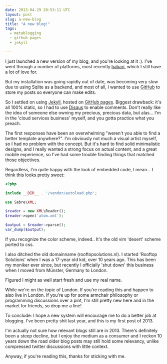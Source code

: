 ```yaml
---
date: 2013-04-29 20:53:11 UTC
layout: post
slug: a-new-blog
title: "A new blog!"
tags:
  - metablogging
  - github pages
  - jekyll

---
```


I just launched a new version of my blog, and you're looking at it :). I've
went through a number of platforms, most recently [habari][1], which I still
have a lot of love for.

But my installation was going rapidly out of date, was becoming very slow due
to using Sqlite as a backend, and most of all, I wanted to use [GitHub][2] to
store my posts so everyone can make edits.

So I settled on using [Jekyll][3], hosted on [GitHub pages][4]. Biggest
drawback: it's all 100% static, so I had to use [Disqus][5] to enable comments.
Don't really like the idea of someone else owning my precious, precious data,
but alas… I'm in the 'cloud services business' myself, and you gotta practice
what you preach.

The first responses have been an overwhelming "weren't you able to find a
better template anywhere?". I'm obviously not much a visual artist myself, so
I had no problem with the concept. But it's hard to find solid minimalistic
designs, and I really wanted a strong focus on actual content, and a great
mobile experience, so I've had some trouble finding things that matched those
objectives.

Regardless, I'm quite happy with the look of embedded code, I mean… I think
this looks pretty sweet:

```php
<?php

include __DIR__ . '/vendor/autoload.php';

use Sabre\XML;

$reader = new XML\Reader();
$reader->open('atom.xml');

$output = $reader->parse();
var_dump($output);
```

If you recognize the color scheme, indeed.. It's the old vim 'desert'
scheme ported to css.

I also ditched the old domainname (rooftopsolutions.nl). I started
'Rooftop Solutions' when I was a 17-year old kid, over 10 years ago. This has
been my moniker ever since, but recently I officially 'shut down' this
business when I moved from Münster, Germany to London.

Figured I might as well start fresh and use my real name.

While we're on the topic of London. If you're reading this and happen to also
live in London. If you're up for some armchair philosophy or programming
discussions over a pint, I'm still pretty new here and in the market for
friends, so drop me a line!

To conclude: I hope a new system will encourage me to do a better job at
blogging. I've been pretty shit last year, and this is my first post of 2013.

I'm actually not sure how relevant blogs still are in 2013. There's definitely
been a steep decline, but I enjoy the medium as a consumer and I reckon 10
years down the road older blog posts may still hold some relevancy, unlike
compressed twitter discussions with little context.

Anyway, if you're reading this, thanks for sticking with me.

[1]: http://habarsproject.org/en/
[2]: https://github.com/evert/evert.github.com/tree/master/_posts
[3]: http://jekyllrb.com/
[4]: http://pages.github.com/
[5]: http://disqus.com/
